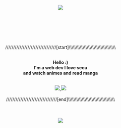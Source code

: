 <p align="center">
    <img src="https://1.bp.blogspot.com/-ytjMGtoyVnc/XYdpPLlerCI/AAAAAAAABY8/xs8b0iDBAtUufu4EhQm4L58Io2sUxiHLgCLcBGAsYHQ/w680/externalFile.gif">
</p>   
<br>
<br>
<p align="center">
    
</p>
<br>
<br>
<p align="center">
////////////////////////////////[start]\\\\\\\\\\\\\\\\\\\\\\\\\\\\\\\\\\
</p>

<p align="center">
    <br>
    <strong>Hello :)<br>I'm a web dev I love secu <br> 
    and watch animes and read manga</strong> <br>
    <br>
    </strong>
 
<p align="center">
         <a href="#">
         <img src="https://img.shields.io/static/v1?label=Discord&logo=Discord&message=Click%20Here&color=7289DA">
         </a>
         <a href="https://delta4546.github.io/Bicycle/">
         <img src="https://img.shields.io/website?down_color=red&down_message=website%20id%20off&up_color=green&up_message=website%20is%20on&url=https%3A%2F%2Fd3lt4---stream.000webhostapp.com%2F">
         </a>
<br>
<br>
////////////////////////////////[end]\\\\\\\\\\\\\\\\\\\\\\\\\\\\\\\\\\
<br>
<br>
<br>
<br>
<img src="https://wallup.net/wp-content/uploads/2016/04/10/319659-Kentaro_Miura-Berserk-Guts.jpg">
</p>
